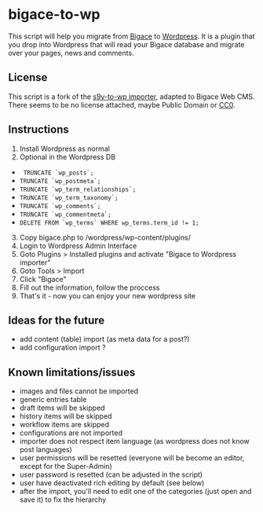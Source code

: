 bigace-to-wp
============

This script will help you migrate from [Bigace](http://www.bigace.de/) to [Wordpress](http://wordpress.org/).
It is a plugin that you drop into Wordpress that will read your Bigace database and migrate over your pages, news and comments.

## License
This script is a fork of the [s9y-to-wp importer](https://raw.github.com/ShakataGaNai/s9y-to-wp/), adapted to Bigace Web CMS.
There seems to be no license attached, maybe Public Domain or [CC0](http://creativecommons.org/publicdomain/zero/1.0/).

## Instructions
1. Install Wordpress as normal
2. Optional in the Wordpress DB
 * ``` TRUNCATE `wp_posts`;```
 * ``` TRUNCATE `wp_postmeta`; ```
 * ``` TRUNCATE `wp_term_relationships`;  ```
 * ``` TRUNCATE `wp_term_taxonomy`; ```
 * ``` TRUNCATE `wp_comments`; ```
 * ``` TRUNCATE `wp_commentmeta`; ```
 * ``` DELETE FROM `wp_terms` WHERE wp_terms.term_id != 1; ```
3. Copy bigace.php to /wordpress/wp-content/plugins/
4. Login to Wordpress Admin Interface
5. Goto Plugins > Installed plugins and activate "Bigace to Wordpress importer"
6. Goto Tools > Import
7. Click "Bigace"
8. Fill out the information, follow the proccess
9. That's it - now you can enjoy your new wordpress site

## Ideas for the future
* add content (table) import (as meta data for a post?)
* add configuration import ?

## Known limitations/issues
* images and files cannot be imported
* generic entries table
* draft items will be skipped
* history items will be skipped
* workflow items are skipped
* configurations are not imported
* importer does not respect item language (as wordpress does not know post languages)
* user permissions will be resetted (everyone will be become an editor, except for the Super-Admin)
* user password is resetted (can be adjusted in the script)
* user have deactivated rich editing by default (see below)
* after the import, you'll need to edit one of the categories (just open and save it) to fix the hierarchy

